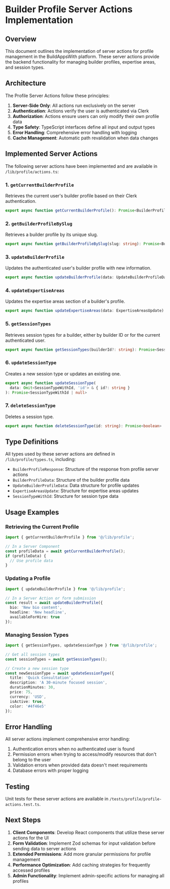 # Builder Profile Server Actions Implementation

## Overview

This document outlines the implementation of server actions for profile management in the BuildAppsWith platform. These server actions provide the backend functionality for managing builder profiles, expertise areas, and session types.

## Architecture

The Profile Server Actions follow these principles:

1. **Server-Side Only**: All actions run exclusively on the server
2. **Authentication**: Actions verify the user is authenticated via Clerk
3. **Authorization**: Actions ensure users can only modify their own profile data
4. **Type Safety**: TypeScript interfaces define all input and output types
5. **Error Handling**: Comprehensive error handling with logging
6. **Cache Management**: Automatic path revalidation when data changes

## Implemented Server Actions

The following server actions have been implemented and are available in `/lib/profile/actions.ts`:

### 1. `getCurrentBuilderProfile`

Retrieves the current user's builder profile based on their Clerk authentication.

```typescript
export async function getCurrentBuilderProfile(): Promise<BuilderProfileResponse | null>
```

### 2. `getBuilderProfileBySlug`

Retrieves a builder profile by its unique slug.

```typescript
export async function getBuilderProfileBySlug(slug: string): Promise<BuilderProfileResponse | null>
```

### 3. `updateBuilderProfile`

Updates the authenticated user's builder profile with new information.

```typescript
export async function updateBuilderProfile(data: UpdateBuilderProfileData): Promise<BuilderProfileResponse | null>
```

### 4. `updateExpertiseAreas`

Updates the expertise areas section of a builder's profile.

```typescript
export async function updateExpertiseAreas(data: ExpertiseAreasUpdate): Promise<BuilderProfileResponse | null>
```

### 5. `getSessionTypes`

Retrieves session types for a builder, either by builder ID or for the current authenticated user.

```typescript
export async function getSessionTypes(builderId?: string): Promise<SessionTypeWithId[]>
```

### 6. `updateSessionType`

Creates a new session type or updates an existing one.

```typescript
export async function updateSessionType(
  data: Omit<SessionTypeWithId, 'id'> & { id?: string }
): Promise<SessionTypeWithId | null>
```

### 7. `deleteSessionType`

Deletes a session type.

```typescript
export async function deleteSessionType(id: string): Promise<boolean>
```

## Type Definitions

All types used by these server actions are defined in `/lib/profile/types.ts`, including:

- `BuilderProfileResponse`: Structure of the response from profile server actions
- `BuilderProfileData`: Structure of the builder profile data
- `UpdateBuilderProfileData`: Data structure for profile updates
- `ExpertiseAreasUpdate`: Structure for expertise areas updates
- `SessionTypeWithId`: Structure for session type data

## Usage Examples

### Retrieving the Current Profile

```typescript
import { getCurrentBuilderProfile } from '@/lib/profile';

// In a Server Component
const profileData = await getCurrentBuilderProfile();
if (profileData) {
  // Use profile data
}
```

### Updating a Profile

```typescript
import { updateBuilderProfile } from '@/lib/profile';

// In a Server Action or form submission
const result = await updateBuilderProfile({
  bio: 'New bio content',
  headline: 'New headline',
  availableForHire: true
});
```

### Managing Session Types

```typescript
import { getSessionTypes, updateSessionType } from '@/lib/profile';

// Get all session types
const sessionTypes = await getSessionTypes();

// Create a new session type
const newSessionType = await updateSessionType({
  title: 'Quick Consultation',
  description: 'A 30-minute focused session',
  durationMinutes: 30,
  price: 75,
  currency: 'USD',
  isActive: true,
  color: '#4f46e5'
});
```

## Error Handling

All server actions implement comprehensive error handling:

1. Authentication errors when no authenticated user is found
2. Permission errors when trying to access/modify resources that don't belong to the user
3. Validation errors when provided data doesn't meet requirements
4. Database errors with proper logging

## Testing

Unit tests for these server actions are available in `/tests/profile/profile-actions.test.ts`.

## Next Steps

1. **Client Components**: Develop React components that utilize these server actions for the UI
2. **Form Validation**: Implement Zod schemas for input validation before sending data to server actions
3. **Extended Permissions**: Add more granular permissions for profile management
4. **Performance Optimization**: Add caching strategies for frequently accessed profiles
5. **Admin Functionality**: Implement admin-specific actions for managing all profiles